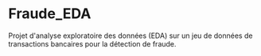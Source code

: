 # Fraude_EDA
Projet d'analyse exploratoire des données (EDA) sur un jeu de données de transactions bancaires pour la détection de fraude.

